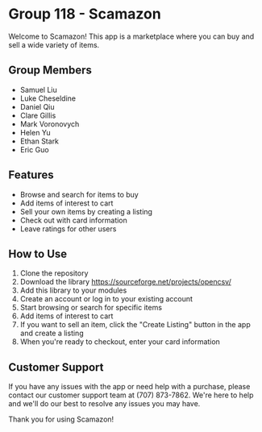 # Group 118 - Scamazon

Welcome to Scamazon! This app is a marketplace where you can buy and sell a wide variety of items.

## Group Members
- Samuel Liu
- Luke Cheseldine
- Daniel Qiu
- Clare Gillis
- Mark Voronovych
- Helen Yu
- Ethan Stark
- Eric Guo

## Features

- Browse and search for items to buy
- Add items of interest to cart
- Sell your own items by creating a listing
- Check out with card information
- Leave ratings for other users

## How to Use

1. Clone the repository
2. Download the library https://sourceforge.net/projects/opencsv/ 
3. Add this library to your modules
2. Create an account or log in to your existing account
3. Start browsing or search for specific items
4. Add items of interest to cart
5. If you want to sell an item, click the "Create Listing" button in the app and create a listing
6. When you're ready to checkout, enter your card information

## Customer Support

If you have any issues with the app or need help with a purchase, please contact our customer support team at (707) 873-7862. We're here to help and we'll do our best to resolve any issues you may have.

Thank you for using Scamazon!
